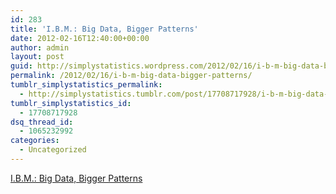 ```yaml
---
id: 283
title: 'I.B.M.: Big Data, Bigger Patterns'
date: 2012-02-16T12:40:00+00:00
author: admin
layout: post
guid: http://simplystatistics.wordpress.com/2012/02/16/i-b-m-big-data-bigger-patterns
permalink: /2012/02/16/i-b-m-big-data-bigger-patterns/
tumblr_simplystatistics_permalink:
  - http://simplystatistics.tumblr.com/post/17708717928/i-b-m-big-data-bigger-patterns
tumblr_simplystatistics_id:
  - 17708717928
dsq_thread_id:
  - 1065232992
categories:
  - Uncategorized
---
```

[I.B.M.: Big Data, Bigger Patterns](http://bits.blogs.nytimes.com/2012/02/15/i-b-m-big-data-bigger-patterns/)